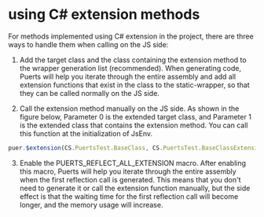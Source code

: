 
# using C# extension methods
For methods implemented using C# extension in the project, there are three ways to handle them when calling on the JS side:

1. Add the target class and the class containing the extension method to the wrapper generation list (recommended).
When generating code, Puerts will help you iterate through the entire assembly and add all extension functions that exist in the class to the static-wrapper, so that they can be called normally on the JS side.

2. Call the extension method manually on the JS side.
As shown in the figure below, Parameter 0 is the extended target class, and Parameter 1 is the extended class that contains the extension method. You can call this function at the initialization of JsEnv.

```javascript
puer.$extension(CS.PuertsTest.BaseClass, CS.PuertsTest.BaseClassExtension);
```
3. Enable the PUERTS_REFLECT_ALL_EXTENSION macro.
After enabling this macro, Puerts will help you iterate through the entire assembly when the first reflection call is generated. This means that you don't need to generate it or call the extension function manually, but the side effect is that the waiting time for the first reflection call will become longer, and the memory usage will increase.